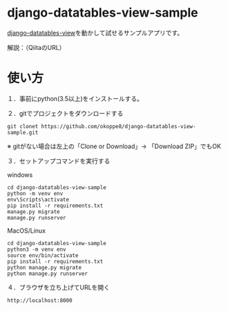 # django-datatables-view-sample

[django-datatables-view](https://pypi.org/project/django-datatables-view/)を動かして試せるサンプルアプリです。

解説：（QiitaのURL）

# 使い方

１．事前にpython(3.5以上)をインストールする。

２．gitでプロジェクトをダウンロードする

```
git clonet https://github.com/okoppe8/django-datatables-view-sample.git
```

※ gitがない場合は左上の「Clone or Download」→ 「Download ZIP」でもOK

３．セットアップコマンドを実行する

windows

```
cd django-datatables-view-sample
python -m venv env
env\Scripts\activate
pip install -r requirements.txt
manage.py migrate
manage.py runserver
```

MacOS/Linux

```
cd django-datatables-view-sample
python3 -m venv env
source env/bin/activate
pip install -r requirements.txt
python manage.py migrate
python manage.py runserver
```

４．ブラウザを立ち上げてURLを開く

```
http://localhost:8000
```
